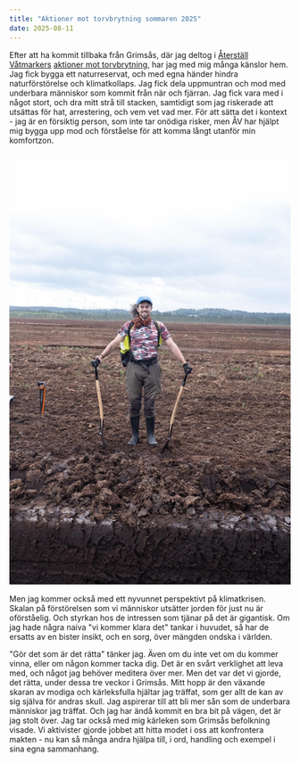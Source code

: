 ```yaml
---
title: "Aktioner mot torvbrytning sommaren 2025"
date: 2025-08-11
---
```




Efter att ha kommit tillbaka från Grimsås, där jag deltog i [Återställ Våtmarkers](https://aterstallvatmarker.se/torvaktion-2025/torvaktioner-vecka-3#c1216) [aktioner mot torvbrytning](https://www.dn.se/sverige/aktivisterna-i-katt-och-rattalek-med-gravmaskinerna-i-grimsas/), har jag med mig många känslor hem. Jag fick bygga ett naturreservat, och med egna händer hindra naturförstörelse och klimatkollaps. Jag fick dela uppmuntran och mod med underbara människor som kommit från när och fjärran. Jag fick vara med i något stort, och dra mitt strå till stacken, samtidigt som jag riskerade att utsättas för hat, arrestering, och vem vet vad mer. För att sätta det i kontext - jag är en försiktig person, som inte tar onödiga risker, men ÅV har hjälpt mig bygga upp mod och förståelse för att komma långt utanför min komfortzon.

![Bild där jag står på en mosse](/assets/images/grimsas.jpg)

Men jag kommer också med ett nyvunnet perspektivt på klimatkrisen. Skalan på förstörelsen som vi människor utsätter jorden för just nu är oförståelig. Och styrkan hos de intressen som tjänar på det är gigantisk. Om jag hade några naiva "vi kommer klara det" tankar i huvudet, så har de ersatts av en bister insikt, och en sorg, över mängden ondska i världen. 

"Gör det som är det rätta" tänker jag. Även om du inte vet om du kommer vinna, eller om någon kommer tacka dig. Det är en svårt verklighet att leva med, och något jag behöver meditera över mer. Men det var det vi gjorde, det rätta, under dessa tre veckor i Grimsås. Mitt hopp är den växande skaran av modiga och kärleksfulla hjältar jag träffat, som ger allt de kan av sig själva för andras skull. Jag aspirerar till att bli mer sån som de underbara människor jag träffat. Och jag har ändå kommit en bra bit på vägen, det är jag stolt över. Jag tar också med mig kärleken som Grimsås befolkning visade. Vi aktivister gjorde jobbet att hitta modet i oss att konfrontera makten - nu kan så många andra hjälpa till, i ord, handling och exempel i sina egna sammanhang. 
